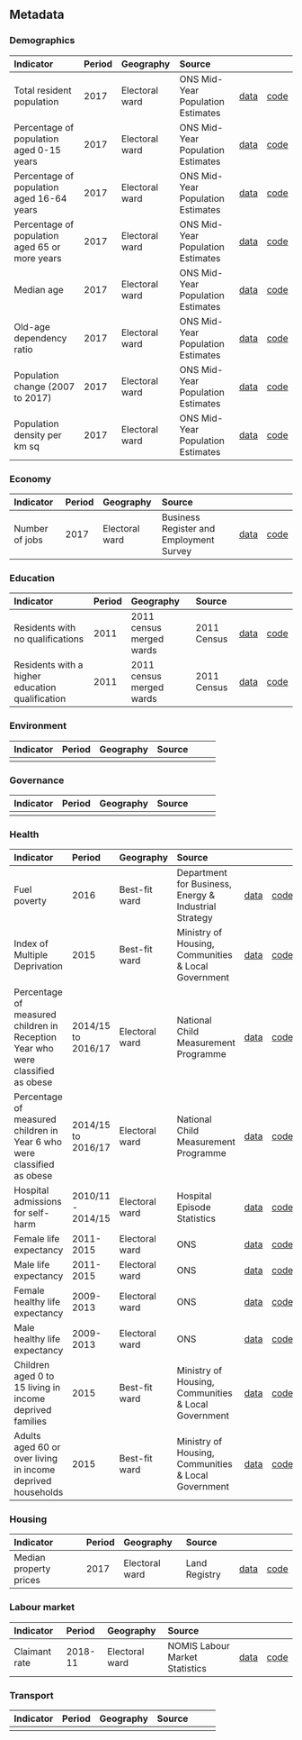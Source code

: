
## Metadata

### Demographics

| Indicator     | Period        | Geography     | Source        | &nbsp;        | &nbsp;         |
|:------------- |:------------- |:------------- |:------------- |:------------- | :------------- |
| Total resident population | 2017 | Electoral ward | ONS Mid-Year Population Estimates | [data](demographics/total_resident_population.csv) | [code](demographics/R/total_resident_population.R) |
| Percentage of population aged 0-15 years | 2017 | Electoral ward | ONS Mid-Year Population Estimates | [data](demographics/population_0-15_years.csv) | [code](demographics/R/population_0-15_years.R) |
| Percentage of population aged 16-64 years | 2017 | Electoral ward | ONS Mid-Year Population Estimates | [data](demographics/population_16-64_years.csv) | [code](demographics/R/population_16-64_years.R) |
| Percentage of population aged 65 or more years | 2017 | Electoral ward | ONS Mid-Year Population Estimates | [data](demographics/population_65_or_more_years.csv) | [code](demographics/R/population_65_or_more_years.R) |
| Median age | 2017 | Electoral ward | ONS Mid-Year Population Estimates | [data](demographics/median_age.csv) | [code](demographics/R/median_age.R) |
| Old-age dependency ratio | 2017 | Electoral ward | ONS Mid-Year Population Estimates | [data](demographics/old_age_dependency_ratio.csv) | [code](demographics/R/old_age_dependency_ratio.R) |
| Population change (2007 to 2017) | 2017 | Electoral ward | ONS Mid-Year Population Estimates | [data](demographics/population_change.csv) | [code](demographics/R/population_change.R) |
| Population density per km sq | 2017 | Electoral ward | ONS Mid-Year Population Estimates | [data](demographics/population_density.csv) | [code](demographics/R/population_density.R) |

### Economy

| Indicator     | Period        | Geography     | Source        | &nbsp;        | &nbsp;         |
|:------------- |:------------- |:------------- |:------------- |:------------- | :------------- |
| Number of jobs | 2017 | Electoral ward | Business Register and Employment Survey | [data](economy/number_of_jobs.csv) | [code](economy/R/number_of_jobs.R)  |

### Education

| Indicator     | Period        | Geography     | Source        | &nbsp;        | &nbsp;         |
|:------------- |:------------- |:------------- |:------------- |:------------- | :------------- |
| Residents with no qualifications | 2011 | 2011 census merged wards | 2011 Census | [data](education/residents_no_qualifications.csv) | [code](education/R/residents_no_qualifications.R) |
| Residents with a higher education qualification | 2011 | 2011 census merged wards | 2011 Census | [data](education/residents_higher_education_qualification.csv) | [code](education/R/residents_higher_education_qualification.R) |

### Environment

| Indicator     | Period        | Geography     | Source        | &nbsp;        | &nbsp;         |
|:------------- |:------------- |:------------- |:------------- |:------------- | :------------- |
|  |  |  |  |  |  |  |

### Governance

| Indicator     | Period        | Geography     | Source        | &nbsp;        | &nbsp;         |
|:------------- |:------------- |:------------- |:------------- |:------------- | :------------- |
|  |  |  |  |  |  |  |

### Health

| Indicator     | Period        | Geography       | Source      | &nbsp;        | &nbsp;         |
|:------------- |:------------- |:------------- |:------------- |:------------- | :------------- |
| Fuel poverty | 2016 | Best-fit ward | Department for Business, Energy & Industrial Strategy | [data](health/fuel_poverty.csv) | [code](health/R/fuel_poverty.R) |
| Index of Multiple Deprivation | 2015 | Best-fit ward | Ministry of Housing, Communities & Local Government | [data](health/index_of_multiple_deprivation.csv) | [code](health/R/index_of_multiple_deprivation.R) |
| Percentage of measured children in Reception Year who were classified as obese | 2014/15 to 2016/17 | Electoral ward | National Child Measurement Programme | [data](health/obese_children_reception.csv) | [code](health/R/obese_children_reception.R) |
| Percentage of measured children in Year 6 who were classified as obese | 2014/15 to 2016/17 | Electoral ward | National Child Measurement Programme | [data](health/obese_children_year_6.csv) | [code](health/R/obese_children_year_6.R) |
| Hospital admissions for self-harm | 2010/11 - 2014/15 | Electoral ward | Hospital Episode Statistics | [data](health/hospital_admissions_self_harm.csv) | [code](health/R/hospital_admissions_self_harm.R) |
| Female life expectancy | 2011-2015 | Electoral ward | ONS | [data](health/female_life_expectancy.csv) | [code](health/R/female_life_expectancy.R) |
| Male life expectancy | 2011-2015 | Electoral ward | ONS | [data](health/male_life_expectancy.csv) | [code](health/R/male_life_expectancy.R) |
| Female healthy life expectancy | 2009-2013 | Electoral ward | ONS | [data](health/female_healthy_life_expectancy.csv) | [code](health/R/female_life_expectancy.R) |
| Male healthy life expectancy | 2009-2013 | Electoral ward | ONS | [data](health/male_healthy_life_expectancy.csv) | [code](health/R/male_healthy_life_expectancy.R) |
| Children aged 0 to 15 living in income deprived families | 2015 | Best-fit ward | Ministry of Housing, Communities & Local Government | [data](health/child_poverty.csv) | [code](health/R/child_poverty.R) |
| Adults aged 60 or over living in income deprived households | 2015 | Best-fit ward | Ministry of Housing, Communities & Local Government | [data](health/residents_no_qualifications.csv) | [code](health/R/residents_no_qualifications.R) |

### Housing

| Indicator     | Period        | Geography       | Source      | &nbsp;        | &nbsp;         |
|:------------- |:------------- |:------------- |:------------- |:------------- | :------------- |
| Median property prices | 2017 | Electoral ward | Land Registry |  [data](housing/median_property_prices.csv) | [code](housing/R/median_property_prices.R) |

### Labour market

| Indicator     | Period        | Geography     | Source        | &nbsp;        | &nbsp;         |
|:------------- |:------------- |:------------- |:------------- |:------------- | :------------- |
| Claimant rate | 2018-11 | Electoral ward | NOMIS Labour Market Statistics | [data](labour_market/claimant_rate.csv) |  [code](labour_market/R/claimant_rate.R)  |

### Transport

| Indicator     | Period        | Geography     | Source        | &nbsp;        | &nbsp;         |
|:------------- |:------------- |:------------- |:------------- |:------------- | :------------- |
|  |  |  |  |  |  |  |
